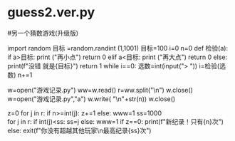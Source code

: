 # guess2.ver.py
#另一个猜数游戏(升级版)

import random
目标 =random.randint (1,1001)
目标=100
i=0
n=0
def 检验(a):
    if a>目标:
        print ("再小点")
        return 0
    elif a<目标:
        print ("再大点")
        return 0
    else:
        print(f"没错 就是{目标}")
        return 1
while i==0:
    选数=int(input("> "))
    i=检验(选数)
    n+=1

w=open("游戏记录.py")
ww=w.read()
r=ww.split("\n") 
w.close()   
w=open("游戏记录.py","a")
w.write( "\n"+str(n))
w.close()

z=0
for j in r:
    if n>=int(j):
        z+=1
    else:
        www=1
ss=1000           
for j in r:
     if int(j)<ss:
         ss=j
     else:
         www=1
if z==0:
    print(f"新纪录！只有{n}次")
else:
    exit(f"你没有超越其他玩家\n最高纪录{ss}次")
    
